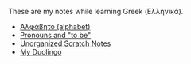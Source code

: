 These are my notes while learning Greek (Ελληνικά).

- [Αλφάβητο (alphabet)](αλφάβητο.md)
- [Pronouns and "to be"](pronouns-to-be.md)
- [Unorganized Scratch Notes](scratch.md)
- [My Duolingo](http://www.duolingo.com/profile/AshleyF71)